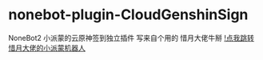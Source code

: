 # nonebot-plugin-CloudGenshinSign
NoneBot2 小派蒙的云原神签到独立插件
写来自个用的 惜月大佬牛掰
[!点我跳转惜月大佬的小派蒙机器人](https://github.com/CMHopeSunshine/LittlePaimon)

